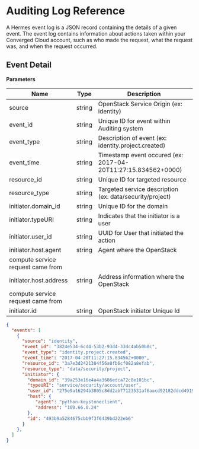 # Auditing Log Reference

A Hermes event log is a JSON record containing the details of a given event. The event log contains
information about actions taken within your Converged Cloud account, such as who made the request, 
what the request was, and when the request occurred.

## Event Detail

**Parameters**

| **Name** | **Type** | **Description** |
| --- | --- | --- |
| source | string | OpenStack Service Origin (ex: identity) |
| event_id | string | Unique ID for event within Auditing system |
| event_type | string | Description of event (ex: identity.project.created) |
| event_time | string | Timestamp event occured (ex: 2017-04-20T11:27:15.834562+0000) |
| resource_id | string | Unique ID for targeted resource  |
| resource_type | string | Targeted service description (ex: data/security/project)  |
| initiator.domain_id | string | Unique ID for the domain  |
| initiator.typeURI | string | Indicates that the initiator is a user  |
| initiator.user_id | string | UUID for User that initiated the action  |
| initiator.host.agent | string | Agent where the OpenStack
                                   compute service request came from |
| initiator.host.address | string | Address information where the OpenStack
                                   compute service request came from |
| initiator.id | string | OpenStack initiator Unique Id |



```json
{
  "events": [
    {
      "source": "identity",
      "event_id": "3824e534-6cd4-53b2-93d4-33dc4ab50b8c",
      "event_type": "identity.project.created",
      "event_time": "2017-04-20T11:27:15.834562+0000",
      "resource_id": "3a7e3d2421384f56a8fb6cf082a8efab",
      "resource_type": "data/security/project",
      "initiator": {
        "domain_id": "39a253e16e4a4a3686edca72c8e101bc",
        "typeURI": "service/security/account/user",
        "user_id": "275e9a16294b3805c8dd2ab77123531af6aacd92182ddcd491933e5c09864a1d",
        "host": {
           "agent": "python-keystoneclient",
           "address": "100.66.0.24"
        },
        "id": "493b9a5284675cbb9f3f6439bd222eb6"
      }
    },
  ]
}
```

